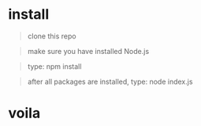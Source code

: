 # install

> clone this repo

> make sure you have installed Node.js

> type:  npm install

> after all packages are installed, type:  node index.js


# voila



